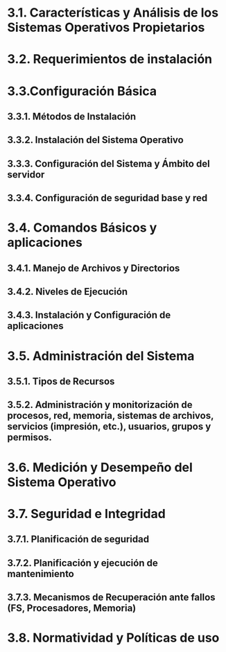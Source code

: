 # 3.1. Características y Análisis de los Sistemas Operativos Propietarios  
# 3.2. Requerimientos de instalación  
# 3.3.Configuración Básica  
## 3.3.1. Métodos de Instalación  
## 3.3.2. Instalación del Sistema Operativo  
## 3.3.3. Configuración del Sistema y Ámbito del servidor  
## 3.3.4. Configuración de seguridad base y red  
# 3.4. Comandos Básicos y aplicaciones  
## 3.4.1. Manejo de Archivos y Directorios  
## 3.4.2. Niveles de Ejecución  
## 3.4.3. Instalación y Configuración de  aplicaciones  
# 3.5. Administración del Sistema  
## 3.5.1. Tipos de Recursos  
## 3.5.2. Administración y monitorización de procesos, red, memoria, sistemas de archivos, servicios (impresión, etc.), usuarios, grupos y permisos.  
# 3.6. Medición y Desempeño del Sistema Operativo  
# 3.7. Seguridad e Integridad  
## 3.7.1. Planificación de seguridad  
## 3.7.2. Planificación y ejecución de mantenimiento  
## 3.7.3. Mecanismos de Recuperación ante fallos (FS, Procesadores, Memoria)  
# 3.8. Normatividad y Políticas de uso